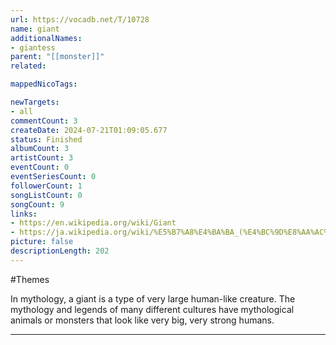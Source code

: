```yaml
---
url: https://vocadb.net/T/10728
name: giant
additionalNames: 
- giantess
parent: "[[monster]]"
related:

mappedNicoTags:

newTargets:
- all
commentCount: 3
createDate: 2024-07-21T01:09:05.677
status: Finished
albumCount: 3
artistCount: 3
eventCount: 0
eventSeriesCount: 0
followerCount: 1
songListCount: 0
songCount: 9
links: 
- https://en.wikipedia.org/wiki/Giant
- https://ja.wikipedia.org/wiki/%E5%B7%A8%E4%BA%BA_(%E4%BC%9D%E8%AA%AC%E3%81%AE%E7%94%9F%E7%89%A9)
picture: false
descriptionLength: 202
---
```


#Themes

In mythology, a giant is a type of very large human-like creature. The mythology and legends of many different cultures have mythological animals or monsters that look like very big, very strong humans.

---

